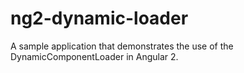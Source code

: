 # ng2-dynamic-loader
A sample application that demonstrates the use of the DynamicComponentLoader in Angular 2.
